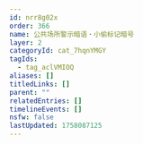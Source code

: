 ```yaml
---
id: nrr8g02x
order: 366
name: 公共场所警示暗语・小偷标记暗号
layer: 2
categoryId: cat_7hqnYMGY
tagIds:
  - tag_aclVMIOQ
aliases: []
titledLinks: []
parent: ""
relatedEntries: []
timelineEvents: []
nsfw: false
lastUpdated: 1758087125
---
```


